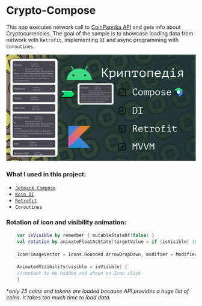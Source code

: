 # Crypto-Compose

This app executes network call to [CoinPaprika API](https://api.coinpaprika.com/) and gets info about Cryptocurrencies. The goal of the sample is to
showcase loading data from network with `Retrofit`, implementing `DI` and async programming with `Coroutines`.

<img src="screenshots/Crypto_thumb.png"/>


### What I used in this project:

- [`Jetpack Compose`](app/src/main/java/com/cherry/cryptocompose/presentation/CoinItem.kt)
- [`Koin DI`](app/src/main/java/com/cherry/cryptocompose/di)
- [`Retrofit`](app/src/main/java/com/cherry/cryptocompose/data/remote/CoinApi.kt)
- `Coroutines`

### Rotation of icon and visibility animation:

``` kotlin
    var isVisible by remember { mutableStateOf(false) }
    val rotation by animateFloatAsState(targetValue = if (isVisible) 180f else 0f)
    
    Icon(imageVector = Icons.Rounded.ArrowDropDown, modifier = Modifier.rotate(rotation))
    
    AnimatedVisibility(visible = isVisible) {
    //content to be hidden and shown on Icon click
    }
```

**only 25 coins and tokens are loaded because API provides a huge list of coins. It takes too much time to load data.*
